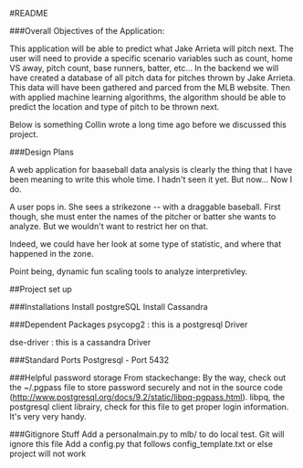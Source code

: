 #README


###Overall Objectives of the Application:

This application will be able to predict what Jake Arrieta will pitch next. The user will need
to provide a specific scenario variables such as count, home VS away, pitch count, base runners, batter, etc...
In the backend we will have created a database of all pitch data for pitches thrown by Jake Arrieta.
This data will have been gathered and parced from the MLB website. Then with applied machine learning
algorithms, the algorithm should be able to predict the location and type of pitch to be thrown next.


Below is something Collin wrote a long time ago before we discussed this project.


###Design Plans

A web application for baaseball data analysis is clearly the thing that I have been
meaning to write this whole time. I hadn't seen it yet. But now... Now I do. 

A user pops in. She sees a strikezone -- with a draggable baseball. First though,
she must enter the names of the pitcher or batter she wants to analyze. But we wouldn't want 
to restrict her on that.

Indeed, we could have her look at some type of statistic, and where that happened in the zone.

Point being, dynamic fun scaling tools to analyze interpretivley. 


##Project set up

###Installations
Install postgreSQL
Install Cassandra

###Dependent Packages
psycopg2 : this is a postgresql Driver

dse-driver : this is a cassandra Driver 


###Standard Ports
Postgresql - Port 5432


###Helpful password storage
From stackechange: By the way, check out the ~/.pgpass file to store password securely and not in the source code (http://www.postgresql.org/docs/9.2/static/libpq-pgpass.html). libpq, the postgresql client librairy, check for this file to get proper login information. It's very very handy.

###Gitignore Stuff
Add a personalmain.py to mlb/ to do local test. Git will ignore this file
Add a config.py that follows config_template.txt or else project will not work